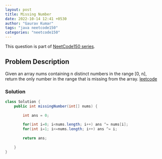 ```yaml
---
layout: post
title: Missing Number
date: 2022-10-14 12:41 +0530
author: "Gaurav Kumar"
tags: "java neetcode150"
categories: "neetcode150"
---
```


This question is part of [NeetCode150 series](https://neetcode.io/practice).  

## Problem Description

Given an array nums containing n distinct numbers in the range [0, n], return the only number in the range that is missing from the array.
[leetcode](https://leetcode.com/problems/missing-number/)

### Solution

```java
class Solution {
    public int missingNumber(int[] nums) {
        
        int ans = 0;
        
        for(int i=0; i<nums.length; i++) ans ^= nums[i];
        for(int i=1; i<=nums.length; i++) ans ^= i;
        
        return ans;
        
    }
}
```
